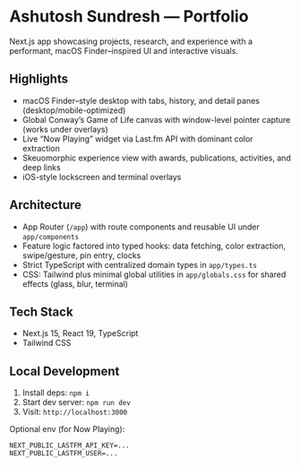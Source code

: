 # Ashutosh Sundresh — Portfolio

Next.js app showcasing projects, research, and experience with a performant, macOS Finder–inspired UI and interactive visuals.

## Highlights

- macOS Finder–style desktop with tabs, history, and detail panes (desktop/mobile-optimized)
- Global Conway’s Game of Life canvas with window-level pointer capture (works under overlays)
- Live “Now Playing” widget via Last.fm API with dominant color extraction
- Skeuomorphic experience view with awards, publications, activities, and deep links
- iOS-style lockscreen and terminal overlays

## Architecture

- App Router (`/app`) with route components and reusable UI under `app/components`
- Feature logic factored into typed hooks: data fetching, color extraction, swipe/gesture, pin entry, clocks
- Strict TypeScript with centralized domain types in `app/types.ts`
- CSS: Tailwind plus minimal global utilities in `app/globals.css` for shared effects (glass, blur, terminal)

## Tech Stack 

- Next.js 15, React 19, TypeScript
- Tailwind CSS

## Local Development

1. Install deps: `npm i`
2. Start dev server: `npm run dev`
3. Visit: `http://localhost:3000`

Optional env (for Now Playing):

```
NEXT_PUBLIC_LASTFM_API_KEY=...
NEXT_PUBLIC_LASTFM_USER=...
```
